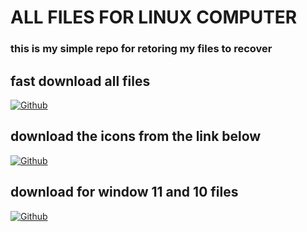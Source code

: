 # ALL FILES FOR LINUX COMPUTER
### this is my simple repo for retoring my files to recover 

## fast download all files 
[![Github](https://img.shields.io/badge/all-Download-yallow?style=for-the-badge&logo=Download)](https://www.mediafire.com/file/7p93fnzi665gru3/all.zip/file)

## download the icons from the link below
[![Github](https://img.shields.io/badge/icon-Download-red?style=for-the-badge&logo=Download)](https://www.mediafire.com/file/lefmdyrnp5sihfa/icons.zip/file)

## download for window 11 and 10 files
[![Github](https://img.shields.io/badge/windows-download-blue?style=for-the-badge&logo=windows10)](https://facebook.com/fikrado4048063)
